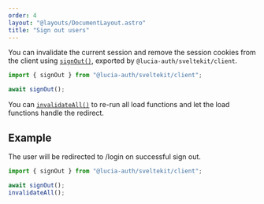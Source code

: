 ```yaml
---
order: 4
layout: "@layouts/DocumentLayout.astro"
title: "Sign out users"
---
```


You can invalidate the current session and remove the session cookies from the client using [`signOut()`](/sveltekit/api-reference/client-api#signout), exported by `@lucia-auth/sveltekit/client`.

```ts
import { signOut } from "@lucia-auth/sveltekit/client";

await signOut();
```

You can [`invalidateAll()`](https://kit.svelte.dev/docs/modules#$app-navigation-invalidateall) to re-run all load functions and let the load functions handle the redirect.

## Example

The user will be redirected to /login on successful sign out.

```ts
import { signOut } from "@lucia-auth/sveltekit/client";

await signOut();
invalidateAll();
```
